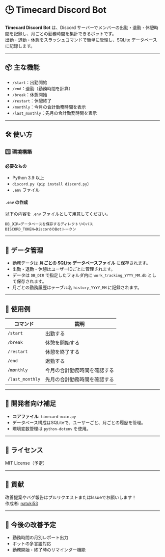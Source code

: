 # 🕒 Timecard Discord Bot

**Timecard Discord Bot** は、Discord サーバーでメンバーの出勤・退勤・休憩時間を記録し、月ごとの勤務時間を集計できるボットです。  
出勤・退勤・休憩をスラッシュコマンドで簡単に管理し、SQLite データベースに記録します。

---

## 📦 主な機能

- `/start`：出勤開始
- `/end`：退勤（勤務時間を計算）
- `/break`：休憩開始
- `/restart`：休憩終了
- `/monthly`：今月の合計勤務時間を表示
- `/last_monthly`：先月の合計勤務時間を表示

---

## 🛠️ 使い方

### 1️⃣ 環境構築

#### 必要なもの

- Python 3.9 以上
- `discord.py`（`pip install discord.py`）
- `.env` ファイル

#### `.env` の作成

以下の内容を `.env` ファイルとして用意してください。

```env
DB_DIR=データベースを保存するディレクトリのパス
DISCORD_TOKEN=DiscordのBotトークン
```

---

## 💾 データ管理

- 勤務データは **月ごとの SQLite データベースファイル** に保存されます。
- 出勤・退勤・休憩はユーザーIDごとに管理されます。
- データは `DB_DIR` で指定したフォルダ内に `work_tracking_YYYY_MM.db` として保存されます。
- 月ごとの勤務履歴はテーブル名 `history_YYYY_MM` に記録されます。

---

## 🚀 使用例

| コマンド | 説明 |
| -------- | ---- |
| `/start` | 出勤する |
| `/break` | 休憩を開始する |
| `/restart` | 休憩を終了する |
| `/end` | 退勤する |
| `/monthly` | 今月の合計勤務時間を確認する |
| `/last_monthly` | 先月の合計勤務時間を確認する |

---

## 🌸 開発者向け補足

- **コアファイル**: `timecard-main.py`
- データベース構成はSQLiteで、ユーザーごと、月ごとの履歴を管理。
- 環境変数管理は `python-dotenv` を使用。

---

## 📖 ライセンス

MIT License（予定）

---

## 🙏 貢献

改善提案やバグ報告はプルリクエストまたはIssueでお願いします！  
作成者: [natuki53](https://github.com/natuki53)

---

## 🌟 今後の改善予定

- 勤務時間の月別レポート出力
- ボットの多言語対応
- 勤務開始・終了時のリマインダー機能
